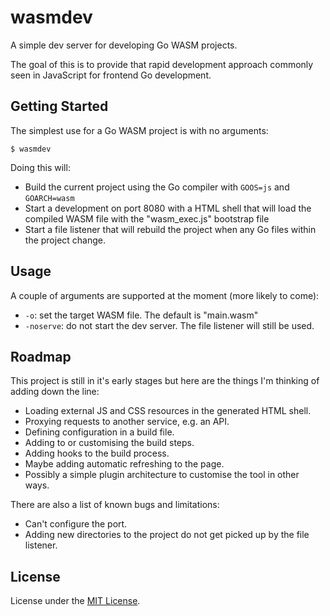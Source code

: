 # wasmdev

A simple dev server for developing Go WASM projects.

The goal of this is to provide that rapid development approach commonly seen in
JavaScript for frontend Go development.

## Getting Started

The simplest use for a Go WASM project is with no arguments:

```
$ wasmdev
```

Doing this will:

- Build the current project using the Go compiler with `GOOS=js` and `GOARCH=wasm` 
- Start a development on port 8080 with a HTML shell that will load the compiled WASM file with the "wasm_exec.js" bootstrap file 
- Start a file listener that will rebuild the project when any Go files within the project change.

## Usage

A couple of arguments are supported at the moment (more likely to come):

- `-o`: set the target WASM file.  The default is "main.wasm"
- `-noserve`: do not start the dev server.  The file listener will still be used.

## Roadmap

This project is still in it's early stages but here are the things I'm thinking of adding down the line:

- Loading external JS and CSS resources in the generated HTML shell.
- Proxying requests to another service, e.g. an API.
- Defining configuration in a build file.
- Adding to or customising the build steps.
- Adding hooks to the build process.
- Maybe adding automatic refreshing to the page.
- Possibly a simple plugin architecture to customise the tool in other ways.

There are also a list of known bugs and limitations:

- Can't configure the port.
- Adding new directories to the project do not get picked up by the file listener. 

## License

License under the [MIT License](LICENSE.md).
